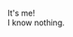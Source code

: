 <!--
**tosho/tosho** is a ✨ _special_ ✨ repository because its `README.md` (this file) appears on your GitHub profile.

-->
It's me! <br />
I know nothing.
